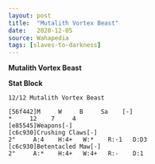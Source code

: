 ```yaml
---
layout: post
title:  "Mutalith Vortex Beast"
date:   2020-12-05
source: Wahapedia
tags: [slaves-to-darkness]
---
```


**Mutalith Vortex Beast**

**Stat Block**
```
12/12 Mutalith Vortex Beast
```

```
[56f442]M     W     B     Sa    [-]
*     12    7     4     
[e85545]Weapons[-]
[c6c930]Crushing Claws[-]
2"     A:4    H:4+   W:*    R:-1   D:D3  
[c6c930]Betentacled Maw[-]
2"     A:*    H:4+   W:4+   R:-    D:1   
```


